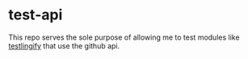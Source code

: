 test-api
========

This repo serves the sole purpose of allowing me to test modules like [testlingify](https://github.com/thlorenz/testlingify) that use the github api.
